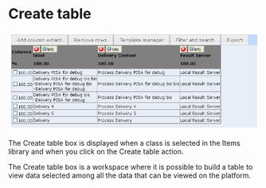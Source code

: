 <!--
parent: Deliveries
created_at: '2012-04-12 19:10:18'
updated_at: '2013-03-13 14:08:57'
authors:
    - 'Jérôme Bogaerts'
contributors:
    - 'Sophie Doublet'
tags:
    - Deliveries
-->

Create table
============

![](../resources/deliveries-createtable.png)

The Create table box is displayed when a class is selected in the Items library and when you click on the Create table action.

The Create table box is a workspace where it is possible to build a table to view data selected among all the data that can be viewed on the platform.


